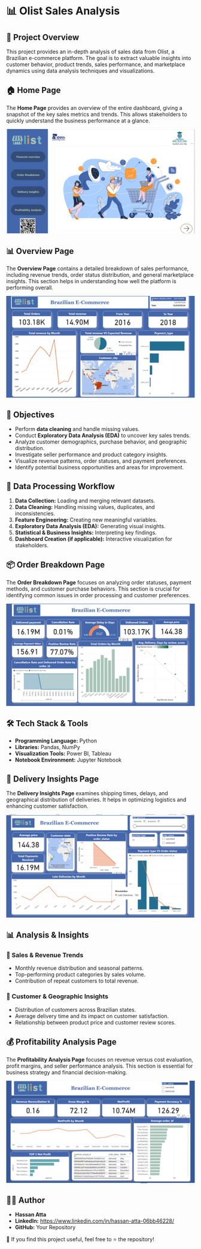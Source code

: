 # 📊 Olist Sales Analysis

## 📌 Project Overview
This project provides an in-depth analysis of sales data from Olist, a Brazilian e-commerce platform. The goal is to extract valuable insights into customer behavior, product trends, sales performance, and marketplace dynamics using data analysis techniques and visualizations.


## 🏠 Home Page
The **Home Page** provides an overview of the entire dashboard, giving a snapshot of the key sales metrics and trends. This allows stakeholders to quickly understand the business performance at a glance.

![Home](https://github.com/hassanatta12/Olist-Sales-Analysis/blob/main/Pictures/Home.png)

## 📊 Overview Page
The **Overview Page** contains a detailed breakdown of sales performance, including revenue trends, order status distribution, and general marketplace insights. This section helps in understanding how well the platform is performing overall.

![Overview](https://github.com/hassanatta12/Olist-Sales-Analysis/blob/main/Pictures/Overview.png)

## 🎯 Objectives
- Perform **data cleaning** and handle missing values.
- Conduct **Exploratory Data Analysis (EDA)** to uncover key sales trends.
- Analyze customer demographics, purchase behavior, and geographic distribution.
- Investigate seller performance and product category insights.
- Visualize revenue patterns, order statuses, and payment preferences.
- Identify potential business opportunities and areas for improvement.

## 🔄 Data Processing Workflow
1. **Data Collection:** Loading and merging relevant datasets.
2. **Data Cleaning:** Handling missing values, duplicates, and inconsistencies.
3. **Feature Engineering:** Creating new meaningful variables.
4. **Exploratory Data Analysis (EDA):** Generating visual insights.
5. **Statistical & Business Insights:** Interpreting key findings.
6. **Dashboard Creation (if applicable):** Interactive visualization for stakeholders.

## 📦 Order Breakdown Page
The **Order Breakdown Page** focuses on analyzing order statuses, payment methods, and customer purchase behaviors. This section is crucial for identifying common issues in order processing and customer preferences.

![Order Breakdown](https://github.com/hassanatta12/Olist-Sales-Analysis/blob/main/Pictures/order%20brekdown.png)

## 🛠️ Tech Stack & Tools
- **Programming Language:** Python
- **Libraries:** Pandas, NumPy
- **Visualization Tools:** Power BI, Tableau 
- **Notebook Environment:** Jupyter Notebook

## 🚚 Delivery Insights Page
The **Delivery Insights Page** examines shipping times, delays, and geographical distribution of deliveries. It helps in optimizing logistics and enhancing customer satisfaction.

![Delivery Insights](https://github.com/hassanatta12/Olist-Sales-Analysis/blob/main/Pictures/Delivery%20Insights.png)

## 📊 Analysis & Insights
### 🛒 Sales & Revenue Trends
- Monthly revenue distribution and seasonal patterns.
- Top-performing product categories by sales volume.
- Contribution of repeat customers to total revenue.

### 📍 Customer & Geographic Insights
- Distribution of customers across Brazilian states.
- Average delivery time and its impact on customer satisfaction.
- Relationship between product price and customer review scores.

## 💰 Profitability Analysis Page
The **Profitability Analysis Page** focuses on revenue versus cost evaluation, profit margins, and seller performance analysis. This section is essential for business strategy and financial decision-making.

![Profitability Analysis](https://github.com/hassanatta12/Olist-Sales-Analysis/blob/main/Pictures/Profitability%20Analysis.png)

## 👨‍💻 Author
- **Hassan Atta**
- **LinkedIn:** https://www.linkedin.com/in/hassan-atta-06bb46228/
- **GitHub:** Your Repository

📢 If you find this project useful, feel free to ⭐ the repository!

